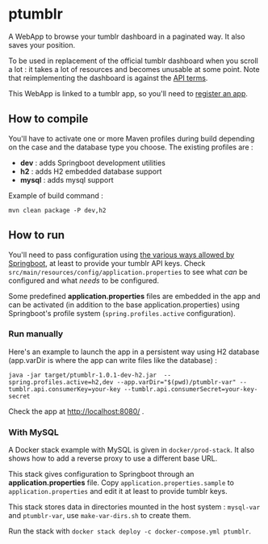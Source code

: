 # ptumblr

A WebApp to browse your tumblr dashboard in a paginated way. It also saves your position.

To be used in replacement of the official tumblr dashboard when you scroll a lot : it takes a lot of resources and becomes unusable at some point. Note that reimplementing the dashboard is against the [API terms](https://www.tumblr.com/docs/en/api_agreement).

This WebApp is linked to a tumblr app, so you'll need to [register an app](https://www.tumblr.com/oauth/apps).

## How to compile

You'll have to activate one or more Maven profiles during build depending on the case and the database type you choose. The existing profiles are :
* **dev** : adds Springboot development utilities
* **h2** : adds H2 embedded database support
* **mysql** : adds mysql support

Example of build command :

	mvn clean package -P dev,h2

## How to run

You'll need to pass configuration using [the various ways allowed by Springboot](https://docs.spring.io/spring-boot/docs/1.5.6.RELEASE/reference/htmlsingle/#boot-features-external-config), at least to provide your tumblr API keys. Check `src/main/resources/config/application.properties` to see what *can* be configured and what *needs* to be configured.

Some predefined **application.properties** files are embedded in the app and can be activated (in addition to the base application.properties) using Springboot's profile system (`spring.profiles.active` configuration).

### Run manually

Here's an example to launch the app in a persistent way using H2 database (app.varDir is where the app can write files like the database) :

	java -jar target/ptumblr-1.0.1-dev-h2.jar  --spring.profiles.active=h2,dev --app.varDir="$(pwd)/ptumblr-var" --tumblr.api.consumerKey=your-key --tumblr.api.consumerSecret=your-key-secret

Check the app at [http://localhost:8080/](http://localhost:8080/) .

### With MySQL

A Docker stack example with MySQL is given in `docker/prod-stack`. It also shows how to add a reverse proxy to use a different base URL.

This stack gives configuration to Springboot through an **application.properties** file. Copy `application.properties.sample` to `application.properties` and edit it at least to provide tumblr keys.

This stack stores data in directories mounted in the host system : `mysql-var` and `ptumblr-var`, use `make-var-dirs.sh` to create them.

Run the stack with `docker stack deploy -c docker-compose.yml ptumblr`.
